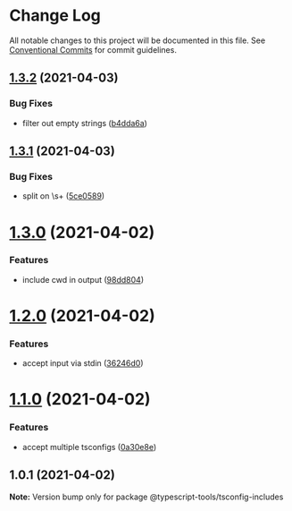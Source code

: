 # Change Log

All notable changes to this project will be documented in this file.
See [Conventional Commits](https://conventionalcommits.org) for commit guidelines.

## [1.3.2](http://github.com-personal/typescript-tools/typescript-tools/compare/@typescript-tools/tsconfig-includes@1.3.1...@typescript-tools/tsconfig-includes@1.3.2) (2021-04-03)


### Bug Fixes

* filter out empty strings ([b4dda6a](http://github.com-personal/typescript-tools/typescript-tools/commit/b4dda6ab4d25763640bf9f457fcde77c0f57d048))





## [1.3.1](http://github.com-personal/typescript-tools/typescript-tools/compare/@typescript-tools/tsconfig-includes@1.3.0...@typescript-tools/tsconfig-includes@1.3.1) (2021-04-03)


### Bug Fixes

* split on \s+ ([5ce0589](http://github.com-personal/typescript-tools/typescript-tools/commit/5ce058986dbffbfc513979efe6f270906d9cdcb3))





# [1.3.0](http://github.com-personal/typescript-tools/typescript-tools/compare/@typescript-tools/tsconfig-includes@1.2.0...@typescript-tools/tsconfig-includes@1.3.0) (2021-04-02)


### Features

* include cwd in output ([98dd804](http://github.com-personal/typescript-tools/typescript-tools/commit/98dd8046f4598cdef8ae8ae9db9edc3b01cad306))





# [1.2.0](http://github.com-personal/typescript-tools/typescript-tools/compare/@typescript-tools/tsconfig-includes@1.1.0...@typescript-tools/tsconfig-includes@1.2.0) (2021-04-02)


### Features

* accept input via stdin ([36246d0](http://github.com-personal/typescript-tools/typescript-tools/commit/36246d0f48e44b55be46eff81f89489554fb2c8e))





# [1.1.0](http://github.com-personal/typescript-tools/typescript-tools/compare/@typescript-tools/tsconfig-includes@1.0.1...@typescript-tools/tsconfig-includes@1.1.0) (2021-04-02)


### Features

* accept multiple tsconfigs ([0a30e8e](http://github.com-personal/typescript-tools/typescript-tools/commit/0a30e8ec2255ac2db680e7791cf1b0f6f81a53f5))





## 1.0.1 (2021-04-02)

**Note:** Version bump only for package @typescript-tools/tsconfig-includes
